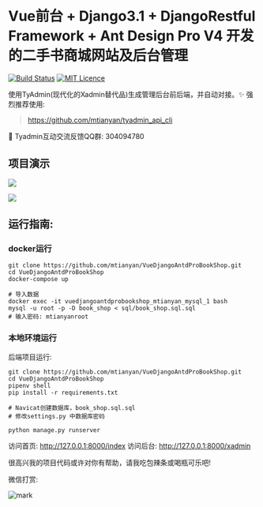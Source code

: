 # Vue前台 +  Django3.1 + DjangoRestful Framework + Ant Design Pro V4 开发的二手书商城网站及后台管理

[![Build Status](https://travis-ci.org/mtianyan/hexoBlog-Github.svg?branch=master)](https://travis-ci.org/mtianyan/hexoBlog-Github)
[![MIT Licence](https://badges.frapsoft.com/os/mit/mit.svg?v=103)](https://opensource.org/licenses/mit-license.php)

使用TyAdmin(现代化的Xadmin替代品)生成管理后台前后端，并自动对接。✨ 强烈推荐使用:

>https://github.com/mtianyan/tyadmin_api_cli 

📨 Tyadmin互动交流反馈QQ群: 304094780

## 项目演示

![](http://cdn.pic.mtianyan.cn/blog_img/20201204231519.png)

![](http://cdn.pic.mtianyan.cn/blog_img/20201204231446.png)

## 运行指南:

### docker运行

```
git clone https://github.com/mtianyan/VueDjangoAntdProBookShop.git
cd VueDjangoAntdProBookShop
docker-compose up

# 导入数据
docker exec -it vuedjangoantdprobookshop_mtianyan_mysql_1 bash
mysql -u root -p -D book_shop < sql/book_shop.sql.sql
# 输入密码: mtianyanroot 
```

### 本地环境运行

后端项目运行:

```
git clone https://github.com/mtianyan/VueDjangoAntdProBookShop.git
cd VueDjangoAntdProBookShop
pipenv shell
pip install -r requirements.txt

# Navicat创建数据库，book_shop.sql.sql
# 修改settings.py 中数据库密码

python manage.py runserver
```

访问首页: http://127.0.0.1:8000/index
访问后台: http://127.0.0.1:8000/xadmin


很高兴我的项目代码或许对你有帮助，请我吃包辣条或喝瓶可乐吧!

微信打赏:

![mark](http://myphoto.mtianyan.cn/blog/180302/i52eHgilfD.png?imageslim)